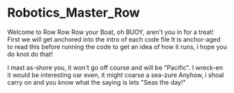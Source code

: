 # Robotics_Master_Row

Welcome to Row Row Row your Boat, oh BUOY, aren't you in for a treat! First we will get anchored into the intro of each code file
It is anchor-aged to read this before running the code to get an idea of how it runs, i hope you do knot do that!

I mast as-shore you, it won't go off course and will be "Pacific". I wreck-en it would be interesting oar even, it might coarse a sea-zure
Anyhow, i shoal carry on and you know what the saying is lets "Seas the day!"

